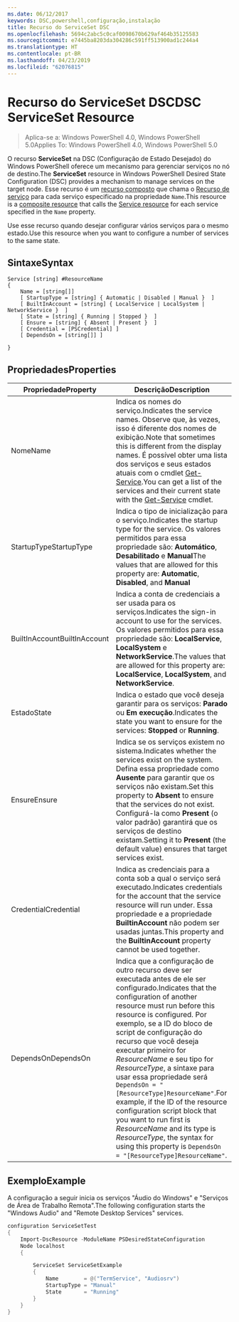 ```yaml
---
ms.date: 06/12/2017
keywords: DSC,powershell,configuração,instalação
title: Recurso do ServiceSet DSC
ms.openlocfilehash: 5694c2abc5c0caf0098670b629af464b35125583
ms.sourcegitcommit: e7445ba8203da304286c591ff513900ad1c244a4
ms.translationtype: HT
ms.contentlocale: pt-BR
ms.lasthandoff: 04/23/2019
ms.locfileid: "62076815"
---
```

# <a name="dsc-serviceset-resource"></a><span data-ttu-id="f4b54-103">Recurso do ServiceSet DSC</span><span class="sxs-lookup"><span data-stu-id="f4b54-103">DSC ServiceSet Resource</span></span>

> <span data-ttu-id="f4b54-104">Aplica-se a: Windows PowerShell 4.0, Windows PowerShell 5.0</span><span class="sxs-lookup"><span data-stu-id="f4b54-104">Applies To: Windows PowerShell 4.0, Windows PowerShell 5.0</span></span>

<span data-ttu-id="f4b54-105">O recurso **ServiceSet** na DSC (Configuração de Estado Desejado) do Windows PowerShell oferece um mecanismo para gerenciar serviços no nó de destino.</span><span class="sxs-lookup"><span data-stu-id="f4b54-105">The **ServiceSet** resource in Windows PowerShell Desired State Configuration (DSC) provides a mechanism to manage services on the target node.</span></span> <span data-ttu-id="f4b54-106">Esse recurso é um [recurso composto](../../../resources/authoringResourceComposite.md) que chama o [Recurso de serviço](serviceResource.md) para cada serviço especificado na propriedade `Name`.</span><span class="sxs-lookup"><span data-stu-id="f4b54-106">This resource is a [composite resource](../../../resources/authoringResourceComposite.md) that calls the [Service resource](serviceResource.md) for each service specified in the `Name` property.</span></span>

<span data-ttu-id="f4b54-107">Use esse recurso quando desejar configurar vários serviços para o mesmo estado.</span><span class="sxs-lookup"><span data-stu-id="f4b54-107">Use this resource when you want to configure a number of services to the same state.</span></span>

## <a name="syntax"></a><span data-ttu-id="f4b54-108">Sintaxe</span><span class="sxs-lookup"><span data-stu-id="f4b54-108">Syntax</span></span>

```
Service [string] #ResourceName
{
    Name = [string[]]
    [ StartupType = [string] { Automatic | Disabled | Manual }  ]
    [ BuiltInAccount = [string] { LocalService | LocalSystem | NetworkService }  ]
    [ State = [string] { Running | Stopped }  ]
    [ Ensure = [string] { Absent | Present }  ]
    [ Credential = [PSCredential] ]
    [ DependsOn = [string[]] ]

}
```

## <a name="properties"></a><span data-ttu-id="f4b54-109">Propriedades</span><span class="sxs-lookup"><span data-stu-id="f4b54-109">Properties</span></span>

|  <span data-ttu-id="f4b54-110">Propriedade</span><span class="sxs-lookup"><span data-stu-id="f4b54-110">Property</span></span>  |  <span data-ttu-id="f4b54-111">Descrição</span><span class="sxs-lookup"><span data-stu-id="f4b54-111">Description</span></span>   |
|---|---|
| <span data-ttu-id="f4b54-112">Nome</span><span class="sxs-lookup"><span data-stu-id="f4b54-112">Name</span></span>| <span data-ttu-id="f4b54-113">Indica os nomes do serviço.</span><span class="sxs-lookup"><span data-stu-id="f4b54-113">Indicates the service names.</span></span> <span data-ttu-id="f4b54-114">Observe que, às vezes, isso é diferente dos nomes de exibição.</span><span class="sxs-lookup"><span data-stu-id="f4b54-114">Note that sometimes this is different from the display names.</span></span> <span data-ttu-id="f4b54-115">É possível obter uma lista dos serviços e seus estados atuais com o cmdlet [Get-Service](https://technet.microsoft.com/library/hh849804.aspx).</span><span class="sxs-lookup"><span data-stu-id="f4b54-115">You can get a list of the services and their current state with the [Get-Service](https://technet.microsoft.com/library/hh849804.aspx) cmdlet.</span></span>|
| <span data-ttu-id="f4b54-116">StartupType</span><span class="sxs-lookup"><span data-stu-id="f4b54-116">StartupType</span></span>| <span data-ttu-id="f4b54-117">Indica o tipo de inicialização para o serviço.</span><span class="sxs-lookup"><span data-stu-id="f4b54-117">Indicates the startup type for the service.</span></span> <span data-ttu-id="f4b54-118">Os valores permitidos para essa propriedade são: **Automático**, **Desabilitado** e **Manual**</span><span class="sxs-lookup"><span data-stu-id="f4b54-118">The values that are allowed for this property are: **Automatic**, **Disabled**, and **Manual**</span></span>|
| <span data-ttu-id="f4b54-119">BuiltInAccount</span><span class="sxs-lookup"><span data-stu-id="f4b54-119">BuiltInAccount</span></span>| <span data-ttu-id="f4b54-120">Indica a conta de credenciais a ser usada para os serviços.</span><span class="sxs-lookup"><span data-stu-id="f4b54-120">Indicates the sign-in account to use for the services.</span></span> <span data-ttu-id="f4b54-121">Os valores permitidos para essa propriedade são: **LocalService**, **LocalSystem** e **NetworkService**.</span><span class="sxs-lookup"><span data-stu-id="f4b54-121">The values that are allowed for this property are: **LocalService**, **LocalSystem**, and **NetworkService**.</span></span>|
| <span data-ttu-id="f4b54-122">Estado</span><span class="sxs-lookup"><span data-stu-id="f4b54-122">State</span></span>| <span data-ttu-id="f4b54-123">Indica o estado que você deseja garantir para os serviços: **Parado** ou **Em execução**.</span><span class="sxs-lookup"><span data-stu-id="f4b54-123">Indicates the state you want to ensure for the services: **Stopped** or **Running**.</span></span>|
| <span data-ttu-id="f4b54-124">Ensure</span><span class="sxs-lookup"><span data-stu-id="f4b54-124">Ensure</span></span>| <span data-ttu-id="f4b54-125">Indica se os serviços existem no sistema.</span><span class="sxs-lookup"><span data-stu-id="f4b54-125">Indicates whether the services exist on the system.</span></span> <span data-ttu-id="f4b54-126">Defina essa propriedade como **Ausente** para garantir que os serviços não existam.</span><span class="sxs-lookup"><span data-stu-id="f4b54-126">Set this property to **Absent** to ensure that the services do not exist.</span></span> <span data-ttu-id="f4b54-127">Configurá-la como **Present** (o valor padrão) garantirá que os serviços de destino existam.</span><span class="sxs-lookup"><span data-stu-id="f4b54-127">Setting it to **Present** (the default value) ensures that target services exist.</span></span>|
| <span data-ttu-id="f4b54-128">Credential</span><span class="sxs-lookup"><span data-stu-id="f4b54-128">Credential</span></span>| <span data-ttu-id="f4b54-129">Indica as credenciais para a conta sob a qual o serviço será executado.</span><span class="sxs-lookup"><span data-stu-id="f4b54-129">Indicates credentials for the account that the service resource will run under.</span></span> <span data-ttu-id="f4b54-130">Essa propriedade e a propriedade **BuiltinAccount** não podem ser usadas juntas.</span><span class="sxs-lookup"><span data-stu-id="f4b54-130">This property and the **BuiltinAccount** property cannot be used together.</span></span>|
| <span data-ttu-id="f4b54-131">DependsOn</span><span class="sxs-lookup"><span data-stu-id="f4b54-131">DependsOn</span></span>| <span data-ttu-id="f4b54-132">Indica que a configuração de outro recurso deve ser executada antes de ele ser configurado.</span><span class="sxs-lookup"><span data-stu-id="f4b54-132">Indicates that the configuration of another resource must run before this resource is configured.</span></span> <span data-ttu-id="f4b54-133">Por exemplo, se a ID do bloco de script de configuração do recurso que você deseja executar primeiro for *ResourceName* e seu tipo for *ResourceType*, a sintaxe para usar essa propriedade será `DependsOn = "[ResourceType]ResourceName"`.</span><span class="sxs-lookup"><span data-stu-id="f4b54-133">For example, if the ID of the resource configuration script block that you want to run first is *ResourceName* and its type is *ResourceType*, the syntax for using this property is `DependsOn = "[ResourceType]ResourceName"`.</span></span>|



## <a name="example"></a><span data-ttu-id="f4b54-134">Exemplo</span><span class="sxs-lookup"><span data-stu-id="f4b54-134">Example</span></span>

<span data-ttu-id="f4b54-135">A configuração a seguir inicia os serviços "Áudio do Windows" e "Serviços de Área de Trabalho Remota".</span><span class="sxs-lookup"><span data-stu-id="f4b54-135">The following configuration starts the "Windows Audio" and "Remote Desktop Services" services.</span></span>

```powershell
configuration ServiceSetTest
{
    Import-DscResource -ModuleName PSDesiredStateConfiguration
    Node localhost
    {

        ServiceSet ServiceSetExample
        {
            Name        = @("TermService", "Audiosrv")
            StartupType = "Manual"
            State       = "Running"
        }
    }
}
```
